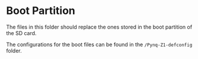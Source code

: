 # Boot Partition

The files in this folder should replace the ones stored in the boot partition
of the SD card.

The configurations for the boot files can be found in the `/Pynq-Z1-defconfig`
folder.
